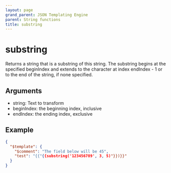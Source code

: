 ```yaml
---
layout: page
grand_parent: JSON Templating Engine
parent: String functions
title: substring
---
```


# substring

Returns a string that is a substring of this string.
The substring begins at the specified beginIndex and extends to the character at index endIndex - 1 or to the end of the string, if none specified.

## Arguments

 - string: Text to transform
 - beginIndex: the beginning index, inclusive
 - endIndex: the ending index, exclusive

## Example

```json
{
  "$template": {
    "$comment": "The field below will be 45",
    "test": "{{"{{substring('123456789', 3, 5)"}})}}"
  }
}
```